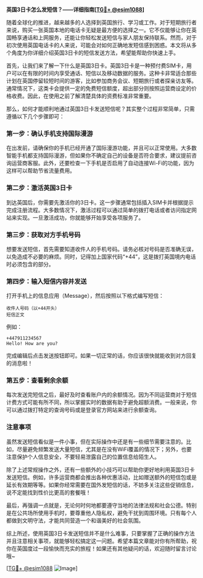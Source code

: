 **英国3日卡怎么发短信？——详细指南[[TG💪+ @esim1088](https://t.me/s/esim1088)]**

随着全球化的推进，越来越多的人选择到英国旅行、学习或工作。对于短期旅行者来说，购买一张英国本地的电话卡无疑是最方便的选择之一。它不仅能够让你在英国畅享通话和上网服务，还能让你轻松发送短信与家人朋友保持联系。然而，对于初次使用英国电话卡的人来说，可能会对如何正确地发短信感到困惑。本文将从多个角度为你详细介绍英国3日卡的短信发送方法，希望能帮助你快速上手。

首先，让我们来了解一下什么是英国3日卡。英国3日卡是一种预付费SIM卡，用户可以在有限的时间内享受通话、短信以及移动数据的服务。这种卡非常适合那些计划在英国停留较短时间的游客，比如参加商务会议、短期旅行或者探亲访友等。通常情况下，这类卡会提供一定的免费短信额度，超出部分则按照运营商设定的价格收费。因此，在使用之前了解清楚具体的资费标准非常重要。

那么，如何才能顺利地通过英国3日卡发送短信呢？其实整个过程非常简单，只需遵循以下几个步骤即可：

### **第一步：确认手机支持国际漫游**
在出发前，请确保你的手机已经开通了国际漫游功能，并且可以正常使用。大多数智能手机都支持国际漫游，但如果你不确定自己的设备是否符合要求，建议提前咨询运营商客服。此外，还要检查一下手机是否启用了自动连接Wi-Fi的功能，因为这样可以帮助节省流量费用。

### **第二步：激活英国3日卡**
到达英国后，你需要先激活你的3日卡。这一步骤通常包括插入SIM卡并根据提示完成注册流程。大多数情况下，激活过程可以通过简单的拨打电话或者访问指定网站来实现。一旦激活成功，你就能够开始享受各项服务了。

### **第三步：获取对方手机号码**
想要发送短信，首先需要知道收件人的手机号码。请务必核对号码是否准确无误，以免造成不必要的麻烦。同时，记得加上国家代码“+44”，这是拨打英国境内电话时必须包含的部分。

### **第四步：输入短信内容并发送**
打开手机上的信息应用（Message），然后按照以下格式编写短信：
```
收件人号码（以+44开头）
短信正文
```
例如：
```
+447911234567
Hello! How are you?
```
完成编辑后点击发送按钮即可。如果一切正常的话，你应该很快就能收到对方回复的消息啦！

### **第五步：查看剩余余额**
每次发送完短信之后，最好及时查看账户内的余额情况。因为不同运营商对于短信计费方式可能有所不同，所以掌握实时的数据有助于避免超额消费。一般来说，你可以通过拨打特定的查询号码或是登录官方网站来进行余额查询。

### **注意事项**
虽然发送短信看似是一件小事，但在实际操作中还是有一些细节需要注意的。比如，尽量避免频繁发送大量短信，尤其是在没有WiFi覆盖的情况下；另外，也要注意保护个人信息安全，不要轻易泄露自己的位置信息给陌生人。

除了上述常规操作之外，还有一些额外的小技巧可以帮助你更好地利用英国3日卡发送短信。例如，许多运营商都会推出各种优惠活动，比如赠送额外的短信包或是延长有效期等等。如果你经常需要在国外发短信的话，不妨多关注这些促销信息，说不定能找到性价比更高的套餐哦！

最后，再强调一点就是，无论何时何地都要遵守当地的法律法规和社会公德。特别是在公共场所使用手机时，要尊重他人隐私权，避免干扰到周围环境。只有每个人都做到文明守法，才能共同营造一个和谐美好的社会氛围。

综上所述，使用英国3日卡发送短信并不是什么难事，只要掌握了正确的操作方法并且注意相关事项，就能够轻松搞定这一问题。希望本篇文章能对你有所帮助，祝你在英国度过一段愉快而充实的旅程！如果还有其他疑问的话，欢迎随时留言讨论哦~

[[TG💪+ @esim1088](https://t.me/s/esim1088) ![Image](https://i.postimg.cc/4NQfJmqS/Snipaste-2025-05-13-00-14-12.png)]